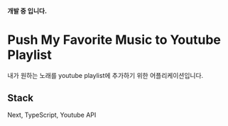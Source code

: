 #### 개발 중 입니다.

# Push My Favorite Music to Youtube Playlist

내가 원하는 노래를 youtube playlist에 추가하기 위한 어플리케이션입니다.

## Stack
Next, TypeScript, Youtube API
